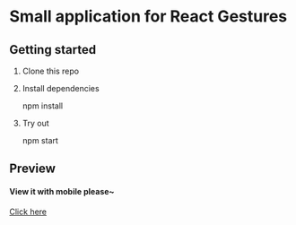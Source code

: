 #  Small application for React Gestures

##  Getting started

1.  Clone this repo

2.  Install dependencies

    npm install

3. Try out

    npm start

## Preview

#### View it with mobile please~

[Click here](http://www.yumingyuan.me/gestures/index.html)